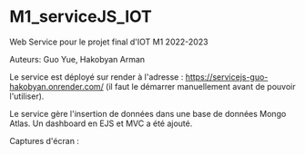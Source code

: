 # M1_serviceJS_IOT
 Web Service pour le projet final d'IOT M1 2022-2023
 
 Auteurs: Guo Yue, Hakobyan Arman
 
 Le service est déployé sur render à l'adresse : https://servicejs-guo-hakobyan.onrender.com/
 (il faut le démarrer manuellement avant de pouvoir l'utiliser).

 Le service gère l'insertion de données dans une base de données Mongo Atlas.
 Un dashboard en EJS et MVC a été ajouté.

 Captures d'écran :
 
 
